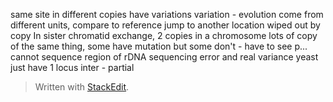 same site in different copies have variations
variation - evolution
come from different units, compare to reference
jump to another location
wiped out by copy
In sister chromatid exchange, 2 copies in a chromosome
lots of copy of the same thing, some have mutation but some don't - have to see p...
cannot sequence region of rDNA
sequencing error and real variance
yeast just have 1 locus
inter - partial

> Written with [StackEdit](https://stackedit.io/).
<!--stackedit_data:
eyJoaXN0b3J5IjpbLTE1NjQwOTIyNCwtOTAwNjE0MjgwLDIwMT
U1OTYyODksLTE4MDMzMTA2NjYsNzMwOTk4MTE2XX0=
-->